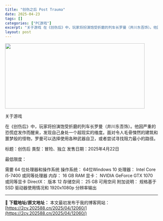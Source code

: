 ```yaml
---
title: "创伤之后 Post Trauma"
date: 2025-04-23
tags: []
categories: ["PC游戏"]
excerpt: "关于游戏 在《创伤后》中，玩家将扮演饱受折磨的列车长罗曼（井川东吾饰）。他因严重的恐慌症发作而醒来，发现自己身处一个超现实的维度。面对令人毛骨悚然的建筑和噩梦般的怪物，罗曼可以选择使用各种武器自卫，或者尝试寻找阻力最小的路径。 标题：创伤后 类型：冒险、独立 发售日期：2025年4月22日 最低限度&hellip;"
layout: post
---
```


<img class="aligncenter size-full wp-image-12045" src="https://2cy.202588.cn/wp-content/uploads/2025/04/2025042314103024.webp" alt="" width="460" height="215" />

关于游戏

在《创伤后》中，玩家将扮演饱受折磨的列车长罗曼（井川东吾饰）。他因严重的恐慌症发作而醒来，发现自己身处一个超现实的维度。面对令人毛骨悚然的建筑和噩梦般的怪物，罗曼可以选择使用各种武器自卫，或者尝试寻找阻力最小的路径。

标题：创伤后
类型：冒险、独立
发售日期：2025年4月22日

最低限度：

需要 64 位处理器和操作系统
操作系统： 64位Windows 10
处理器： Intel Core i5-7400 或同等处理器
内存： 16 GB RAM
显卡： NVIDIA GeForce GTX 1070 或同等显卡
DirectX： 版本 12
存储空间： 25 GB 可用空间
附加说明： 规格基于 SSD 驱动器使用情况和 1920x1080p 分辨率输出

---
📖 **下载地址/原文地址：** 本文最初发布于我的博客网站：[https://2cy.202588.cn/2025/04/12060/](https://2cy.202588.cn/2025/04/12060/)
